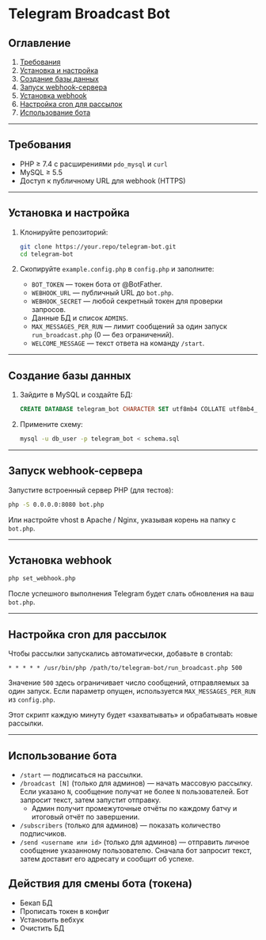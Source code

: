 # Telegram Broadcast Bot

## Оглавление

1. [Требования](#требования)
2. [Установка и настройка](#установка-и-настройка)
3. [Создание базы данных](#создание-базы-данных)
4. [Запуск webhook-сервера](#запуск-webhook-сервера)
5. [Установка webhook](#установка-webhook)
6. [Настройка cron для рассылок](#настройка-cron-для-рассылок)
7. [Использование бота](#использование-бота)

---

## Требования

* PHP ≥ 7.4 с расширениями `pdo_mysql` и `curl`
* MySQL ≥ 5.5
* Доступ к публичному URL для webhook (HTTPS)

---

## Установка и настройка

1. Клонируйте репозиторий:

   ```bash
   git clone https://your.repo/telegram-bot.git
   cd telegram-bot
   ```
2. Скопируйте `example.config.php` в `config.php` и заполните:

    * `BOT_TOKEN` — токен бота от @BotFather.
    * `WEBHOOK_URL` — публичный URL до `bot.php`.
    * `WEBHOOK_SECRET` — любой секретный токен для проверки запросов.
    * Данные БД и список `ADMINS`.
    * `MAX_MESSAGES_PER_RUN` — лимит сообщений за один запуск `run_broadcast.php` (0 — без ограничений).
    * `WELCOME_MESSAGE` — текст ответа на команду `/start`.

---

## Создание базы данных

1. Зайдите в MySQL и создайте БД:

   ```sql
   CREATE DATABASE telegram_bot CHARACTER SET utf8mb4 COLLATE utf8mb4_unicode_ci;
   ```
2. Примените схему:

   ```bash
   mysql -u db_user -p telegram_bot < schema.sql
   ```

---

## Запуск webhook-сервера

Запустите встроенный сервер PHP (для тестов):

```bash
php -S 0.0.0.0:8080 bot.php
```

Или настройте vhost в Apache / Nginx, указывая корень на папку с `bot.php`.

---

## Установка webhook

```bash
php set_webhook.php
```

После успешного выполнения Telegram будет слать обновления на ваш `bot.php`.

---

## Настройка cron для рассылок

Чтобы рассылки запускались автоматически, добавьте в crontab:

```
* * * * * /usr/bin/php /path/to/telegram-bot/run_broadcast.php 500
```

Значение `500` здесь ограничивает число сообщений, отправляемых за один запуск.
Если параметр опущен, используется `MAX_MESSAGES_PER_RUN` из `config.php`.

Этот скрипт каждую минуту будет «захватывать» и обрабатывать новые рассылки.

---

## Использование бота

* `/start` — подписаться на рассылки.
* `/broadcast [N]` (только для админов) — начать массовую рассылку. Если указано `N`, сообщение получат не более `N` пользователей. Бот запросит текст, затем запустит отправку.
  * Админ получит промежуточные отчёты по каждому батчу и итоговый отчёт по завершении.
* `/subscribers` (только для админов) — показать количество подписчиков.
* `/send <username или id>` (только для админов) — отправить личное сообщение указанному пользователю. Сначала бот запросит текст, затем доставит его адресату и сообщит об успехе.

## Действия для смены бота (токена)

* Бекап БД
* Прописать токен в конфиг
* Установить вебхук
* Очистить БД